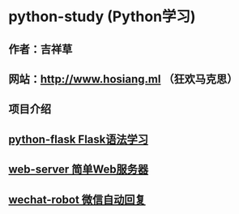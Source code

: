 # python-study (Python学习)

## 作者：吉祥草

## 网站：http://www.hosiang.ml （狂欢马克思）

## 项目介绍

## [python-flask Flask语法学习](https://github.com/Hosiang1026/python-study/tree/master/python-flask)

## [web-server 简单Web服务器](https://github.com/Hosiang1026/python-study/tree/master/web-server)

## [wechat-robot 微信自动回复](https://github.com/Hosiang1026/python-study/tree/master/wechat-robot)

